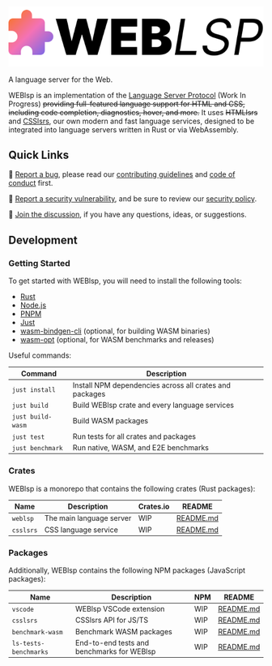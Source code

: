 <picture>
  <source media="(prefers-color-scheme: dark)" srcset="https://raw.githubusercontent.com/web-lsp/weblsp/refs/heads/main/.github/assets/WEBlsp_logo_dark.svg" />
  <img alt="WEBlsp logo" src="https://raw.githubusercontent.com/web-lsp/weblsp/refs/heads/main/.github/assets/WEBlsp_logo_light.svg" />
</picture>

A language server for the Web.

WEBlsp is an implementation of the [Language Server Protocol](https://microsoft.github.io/language-server-protocol/) (Work In Progress) ~~providing full-featured language support for HTML and CSS, including code completion, diagnostics, hover, and more.~~ It uses ~~HTMLlsrs~~ and [CSSlsrs](https://github.com/web-lsp/weblsp/tree/main/crates/csslsrs), our own modern and fast language services, designed to be integrated into language servers written in Rust or via WebAssembly.

## Quick Links

🐛 [Report a bug](https://github.com/web-lsp/weblsp/issues), please read our [contributing guidelines](https://github.com/web-lsp/weblsp/blob/main/CONTRIBUTING.md) and [code of conduct](https://github.com/web-lsp/weblsp/blob/main/CODE_OF_CONDUCT.md) first.

🚨 [Report a security vulnerability](https://github.com/web-lsp/weblsp/security/advisories/new), and be sure to review our [security policy](https://github.com/web-lsp/weblsp/blob/main/SECURITY.md).

💬 [Join the discussion](https://github.com/web-lsp/weblsp/discussions), if you have any questions, ideas, or suggestions.

## Development

### Getting Started

To get started with WEBlsp, you will need to install the following tools:

- [Rust](https://www.rust-lang.org/tools/install)
- [Node.js](https://nodejs.org/en/download/)
- [PNPM](https://pnpm.io/installation)
- [Just](https://just.systems/)
- [wasm-bindgen-cli](https://rustwasm.github.io/wasm-bindgen/) (optional, for building WASM binaries)
- [wasm-opt](https://github.com/WebAssembly/binaryen) (optional, for WASM benchmarks and releases)

Useful commands:

| Command           | Description                                             |
| ----------------- | ------------------------------------------------------- |
| `just install`    | Install NPM dependencies across all crates and packages |
| `just build`      | Build WEBlsp crate and every language services          |
| `just build-wasm` | Build WASM packages                                     |
| `just test`       | Run tests for all crates and packages                   |
| `just benchmark`  | Run native, WASM, and E2E benchmarks                    |

### Crates

WEBlsp is a monorepo that contains the following crates (Rust packages):

| Name      | Description              | Crates.io | README                                  |
| --------- | ------------------------ | --------- | --------------------------------------- |
| `weblsp`  | The main language server | WIP       | [README.md](./crates/weblsp/README.md)  |
| `csslsrs` | CSS language service     | WIP       | [README.md](./crates/csslsrs/README.md) |

### Packages

Additionally, WEBlsp contains the following NPM packages (JavaScript packages):

| Name                  | Description                                | NPM | README                                                |
| --------------------- | ------------------------------------------ | --- | ----------------------------------------------------- |
| `vscode`              | WEBlsp VSCode extension                    | WIP | [README.md](./packages/vscode/README.md)              |
| `csslsrs`             | CSSlsrs API for JS/TS                      | WIP | [README.md](./packages/csslsrs/README.md)             |
| `benchmark-wasm`      | Benchmark WASM packages                    | WIP | [README.md](./packages/benchmark-wasm/README.md)      |
| `ls-tests-benchmarks` | End-to-end tests and benchmarks for WEBlsp | WIP | [README.md](./packages/ls-tests-benchmarks/README.md) |

